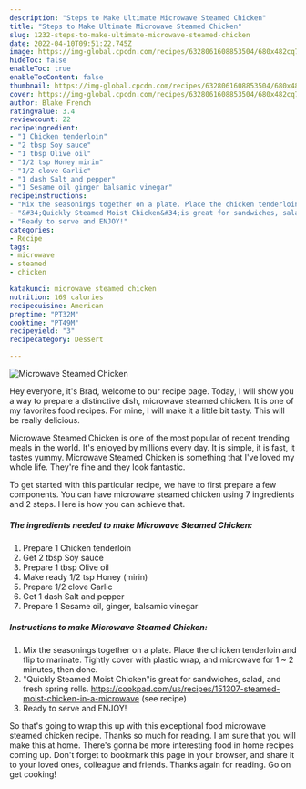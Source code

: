 ```yaml
---
description: "Steps to Make Ultimate Microwave Steamed Chicken"
title: "Steps to Make Ultimate Microwave Steamed Chicken"
slug: 1232-steps-to-make-ultimate-microwave-steamed-chicken
date: 2022-04-10T09:51:22.745Z
image: https://img-global.cpcdn.com/recipes/6328061608853504/680x482cq70/microwave-steamed-chicken-recipe-main-photo.jpg
hideToc: false
enableToc: true
enableTocContent: false
thumbnail: https://img-global.cpcdn.com/recipes/6328061608853504/680x482cq70/microwave-steamed-chicken-recipe-main-photo.jpg
cover: https://img-global.cpcdn.com/recipes/6328061608853504/680x482cq70/microwave-steamed-chicken-recipe-main-photo.jpg
author: Blake French
ratingvalue: 3.4
reviewcount: 22
recipeingredient:
- "1 Chicken tenderloin"
- "2 tbsp Soy sauce"
- "1 tbsp Olive oil"
- "1/2 tsp Honey mirin"
- "1/2 clove Garlic"
- "1 dash Salt and pepper"
- "1 Sesame oil ginger balsamic vinegar"
recipeinstructions:
- "Mix the seasonings together on a plate. Place the chicken tenderloin and flip to marinate. Tightly cover with plastic wrap, and microwave for 1 ~ 2 minutes, then done."
- "&#34;Quickly Steamed Moist Chicken&#34;is great for sandwiches, salad, and fresh spring rolls.  https://cookpad.com/us/recipes/151307-steamed-moist-chicken-in-a-microwave           (see recipe)"
- "Ready to serve and ENJOY!"
categories:
- Recipe
tags:
- microwave
- steamed
- chicken

katakunci: microwave steamed chicken 
nutrition: 169 calories
recipecuisine: American
preptime: "PT32M"
cooktime: "PT49M"
recipeyield: "3"
recipecategory: Dessert

---
```



![Microwave Steamed Chicken](https://img-global.cpcdn.com/recipes/6328061608853504/680x482cq70/microwave-steamed-chicken-recipe-main-photo.jpg)

Hey everyone, it's Brad, welcome to our recipe page. Today, I will show you a way to prepare a distinctive dish, microwave steamed chicken. It is one of my favorites food recipes. For mine, I will make it a little bit tasty. This will be really delicious.



Microwave Steamed Chicken is one of the most popular of recent trending meals in the world. It's enjoyed by millions every day. It is simple, it is fast, it tastes yummy. Microwave Steamed Chicken is something that I've loved my whole life. They're fine and they look fantastic.


To get started with this particular recipe, we have to first prepare a few components. You can have microwave steamed chicken using 7 ingredients and 2 steps. Here is how you can achieve that.

<!--inarticleads1-->

##### The ingredients needed to make Microwave Steamed Chicken:

1. Prepare 1 Chicken tenderloin
1. Get 2 tbsp Soy sauce
1. Prepare 1 tbsp Olive oil
1. Make ready 1/2 tsp Honey (mirin)
1. Prepare 1/2 clove Garlic
1. Get 1 dash Salt and pepper
1. Prepare 1 Sesame oil, ginger, balsamic vinegar




<!--inarticleads2-->

##### Instructions to make Microwave Steamed Chicken:

1. Mix the seasonings together on a plate. Place the chicken tenderloin and flip to marinate. Tightly cover with plastic wrap, and microwave for 1 ~ 2 minutes, then done.
1. &#34;Quickly Steamed Moist Chicken&#34;is great for sandwiches, salad, and fresh spring rolls.  https://cookpad.com/us/recipes/151307-steamed-moist-chicken-in-a-microwave           (see recipe)
1. Ready to serve and ENJOY!



So that's going to wrap this up with this exceptional food microwave steamed chicken recipe. Thanks so much for reading. I am sure that you will make this at home. There's gonna be more interesting food in home recipes coming up. Don't forget to bookmark this page in your browser, and share it to your loved ones, colleague and friends. Thanks again for reading. Go on get cooking!
